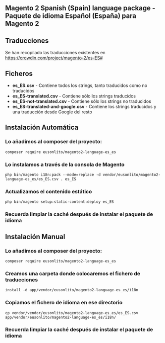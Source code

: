 ## Magento 2 Spanish (Spain) language package - Paquete de idioma Español (España) para Magento 2

## Traducciones

Se han recopilado las traducciones existentes en https://crowdin.com/project/magento-2/es-ES#

## Ficheros

* **es_ES.csv** - Contiene todos los strings, tanto traducidos como no traducidos
* **es_ES-translated.csv** - Contiene sólo los strings traducidos
* **es_ES-not-translated.csv** - Contiene sólo los strings no traducidos
* **es_ES-translated-and-google.csv** - Contiene los strings traducidos y una traducción desde Google del resto

## Instalación Automática

### Lo añadimos al composer del proyecto:

```
composer require eusonlito/magento2-language-es_es
```

### Lo instalamos a través de la consola de Magento

```
php bin/magento i18n:pack --mode=replace -d vendor/eusonlito/magento2-language-es_es/es_ES.csv . es_ES
```

### Actualizamos el contenido estático

```
php bin/magento setup:static-content:deploy es_ES
```

### Recuerda limpiar la caché después de instalar el paquete de idioma

## Instalación Manual

### Lo añadimos al composer del proyecto:

```
composer require eusonlito/magento2-language-es_es
```

### Creamos una carpeta donde colocaremos el fichero de traducciones

```
install -d app/vendor/eusonlito/magento2-language-es_es/i18n
```

### Copiamos el fichero de idioma en ese directorio

```
cp vendor/vendor/eusonlito/magento2-language-es_es/es_ES.csv app/vendor/eusonlito/magento2-language-es_es/i18n/
```

### Recuerda limpiar la caché después de instalar el paquete de idioma

